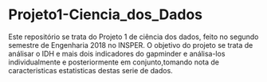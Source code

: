 # Projeto1-Ciencia_dos_Dados
Este repositório se trata do Projeto 1 de ciência dos dados, feito no segundo semestre de Engenharia 2018 no INSPER.
O objetivo do projeto se trata de análisar o IDH e mais dois indicadores do gapminder e análisa-los individualmente e posteriormente em conjunto,tomando nota de caracteristicas estatisticas destas serie de dados.
